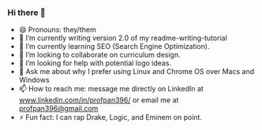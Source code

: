 ### Hi there 👋
- 😄 Pronouns: they/them
- 🔭 I’m currently writing version 2.0 of my readme-writing-tutorial
- 🌱 I’m currently learning SEO (Search Engine Optimization). 
- 👯 I’m looking to collaborate on curriculum design.
- 🤔 I’m looking for help with potential logo ideas.
- 💬 Ask me about why I prefer using Linux and Chrome OS over Macs and Windows
- 📫 How to reach me: message me directly on LinkedIn at www.linkedin.com/in/profpan396/ or email me at profpan396@gmail.com
- ⚡ Fun fact: I can rap Drake, Logic, and Eminem on point.

